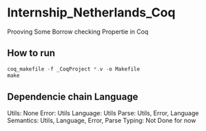 # Internship_Netherlands_Coq
Prooving Some Borrow checking Propertie in Coq

## How to run

```rust
coq_makefile -f _CoqProject *.v -o Makefile
make
```

## Dependencie chain Language

Utils: None
Error: Utils
Language: Utils
Parse: Utils, Error, Language
Semantics: Utils, Language, Error, Parse
Typing: Not Done for now
